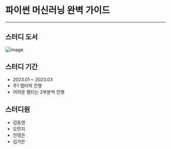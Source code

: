 # 파이썬 머신러닝 완벽 가이드

----

## 스터디 도서
![image](https://github.com/user-attachments/assets/7bcfacef-812d-4888-b802-663045e2f853)

## 스터디 기간
- 2023.01 ~ 2023.03
- 주1 챕터씩 진행
- 어려운 챔터는 2부분씩 진행


## 스터디원
- 김동영
- 오민지
- 전영은
- 김가은 
